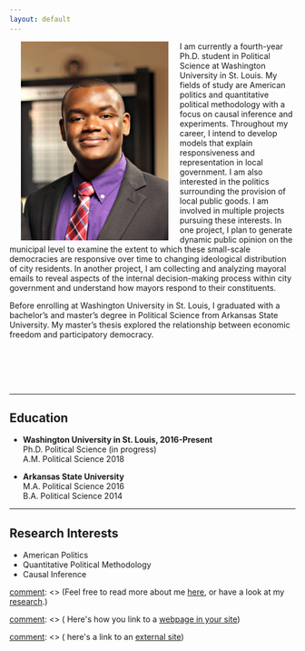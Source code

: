 ```yaml
---
layout: default
---
```


<img align="left" src="assets/prof_pic.jpg" hspace="20"  width="260" height="350" >

I am currently a fourth-year Ph.D. student in Political Science at Washington University in St. Louis. My fields of study are American politics and quantitative political methodology with a focus on causal inference and experiments. Throughout my career, I intend to develop models that explain responsiveness and representation in local government. I am also interested in the politics surrounding the provision of local public goods. I am involved in multiple projects pursuing these interests. In one project, I plan to generate dynamic public opinion on the municipal level to examine the extent to which these small-scale democracies are responsive over time to changing ideological distribution of city residents. In another project, I am collecting and analyzing mayoral emails to reveal aspects of the internal decision-making process within city government and understand how mayors respond to their constituents.   <br />

Before enrolling at Washington University in St. Louis, I graduated with a bachelor’s and master’s degree in Political Science from Arkansas State University. My master’s thesis explored the relationship between economic freedom and participatory democracy.  <br />


[comment]: <> (I am currently a second-year Ph.D. student in Political Science at Washington University in St. Louis.)

[comment]: <> (My primary research interest is American Political Behavior and Quantitative Political Methodology.) 
[comment]: <> (I also have an interest in exploring how individuals make political decisions in the world of misinformation and competing heuristics.)
<br />
<br />
<br />
<br />

---

## Education
* **Washington University in St. Louis,  2016-Present** <br>
  Ph.D. Political Science (in progress) <br>
  A.M. Political Science 2018 <br>

* **Arkansas State University** <br>
  M.A. Political Science 2016 <br>
  B.A. Political Science 2014

---

## Research Interests
* American Politics
* Quantitative Political Methodology 
* Causal Inference 




[comment]: <> (I am currently a second-year Ph.D. student in Political Science at Washington University in St. Louis. )

[comment]: <> (My primary research interest is American Political Behavior and Quantitative Political Methodology. )


[comment]: <> (Feel free to read more about me [here](/about/), or have a look at my [research](/research/).)

[comment]: <> ( Here's how you link to a [webpage in your site](/teaching/))

[comment]: <> (  here's a link to an [external site](https://www.google.com))



